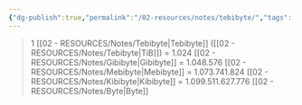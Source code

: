 ```yaml
---
{"dg-publish":true,"permalink":"/02-resources/notes/tebibyte/","tags":["mathe/binärzahlen"],"noteIcon":"","updated":"2025-08-26T16:35:08.000+02:00"}
---
```


>1 [[02 - RESOURCES/Notes/Tebibyte\|Tebibyte]] ([[02 - RESOURCES/Notes/Tebibyte\|TiB]]) = 1.024 [[02 - RESOURCES/Notes/Gibibyte\|Gibibyte]] = 1.048.576 [[02 - RESOURCES/Notes/Mebibyte\|Mebibyte]] = 1.073.741.824 [[02 - RESOURCES/Notes/Kibibyte\|Kibibyte]] = 1.099.511.627.776 [[02 - RESOURCES/Notes/Byte\|Byte]]